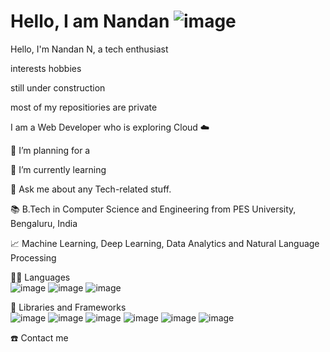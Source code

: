 # Hello, I am Nandan ![image](https://user-images.githubusercontent.com/114895869/195781891-c48878d0-f710-4d79-a139-2bfb16f61a06.png)

Hello,
I'm Nandan N, a tech enthusiast 

interests
hobbies


still under construction


most of my repositiories are private


I am a Web Developer who is exploring Cloud ☁️ 




🔭 I’m planning for a 

🌱 I’m currently learning

💬 Ask me about any Tech-related stuff.

📚 B.Tech in Computer Science and Engineering from PES University, Bengaluru, India

📈 Machine Learning, Deep Learning, Data Analytics and Natural Language Processing





👨‍💻 Languages
</br>
![image](https://user-images.githubusercontent.com/114895869/195780697-e15d4c7d-c667-4b7a-addc-66db15cf372e.png) ![image](https://user-images.githubusercontent.com/114895869/195780754-baccb13c-b83f-41e6-a628-413215b9df23.png)
![image](https://user-images.githubusercontent.com/114895869/195780783-9e7cd0a5-d437-45de-94f0-4522cc823e05.png)


🧰 Libraries and Frameworks
</br>
![image](https://user-images.githubusercontent.com/114895869/195781006-30fab918-93de-4cb8-a736-8167513f5917.png) ![image](https://user-images.githubusercontent.com/114895869/195781057-fa9d414b-fa8b-4be8-a7c5-af5b1b798260.png)
![image](https://user-images.githubusercontent.com/114895869/195781116-fa03b2eb-9f27-4747-8846-3c62e36db3f5.png)
![image](https://user-images.githubusercontent.com/114895869/195781138-e96a6a16-05e9-4ff9-b9fb-1129de3e4cfe.png)
![image](https://user-images.githubusercontent.com/114895869/195781184-462a465b-b6d8-43e0-b928-089a7be06a10.png)
![image](https://user-images.githubusercontent.com/114895869/195781230-5923af52-8941-424c-97ad-6012948aeb3a.png)



☎️ Contact me
